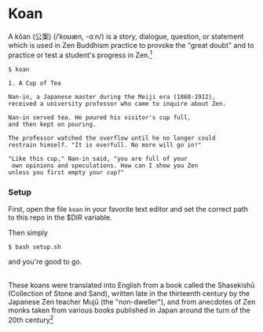 # Koan
A kōan (公案) (/ˈkoʊæn, -ɑːn/) is a story, dialogue, question, or statement which is used in Zen Buddhism practice to provoke the "great doubt" and to practice or test a student's progress in Zen.[<sup>1</sup>](https://en.wikipedia.org/wiki/K%C5%8Dan)

```
$ koan

1. A Cup of Tea

Nan-in, a Japanese master during the Meiji era (1868-1912), 
received a university professor who came to inquire about Zen.

Nan-in served tea. He poured his visitor's cup full, 
and then kept on pouring.

The professor watched the overflow until he no longer could 
restrain himself. "It is overfull. No more will go in!"

"Like this cup," Nan-in said, "you are full of your
 own opinions and speculations. How can I show you Zen 
unless you first empty your cup?"
```


### Setup 
First, open the file `koan` in your favorite text editor and set the correct path to this repo in the $DIR variable.

Then simply
```
$ bash setup.sh
```
and you're good to go.<br /><br />


These koans were translated into English from a book called the Shasekishū (Collection of Stone and Sand), written late in the thirteenth century by the Japanese Zen teacher Mujū (the "non-dweller"), and from anecdotes of Zen monks taken from various books published in Japan around the turn of the 20th century[<sup>2</sup>](http://www.ashidakim.com/zenkoans/)
